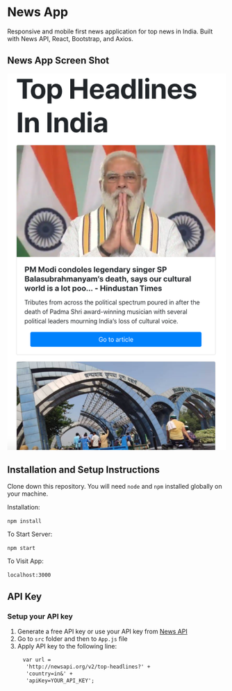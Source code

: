 # News App

Responsive and mobile first news application for top news in India. Built with News API, React, Bootstrap, and Axios.

## News App Screen Shot

![Image to app](src/assets/screenshot.png)

## Installation and Setup Instructions

Clone down this repository. You will need `node` and `npm` installed globally on your machine.

Installation:

`npm install`

To Start Server:

`npm start`

To Visit App:

`localhost:3000`

## API Key

### Setup your API key

1. Generate a free API key or use your API key from [News API](https://newsapi.org/)
2. Go to `src` folder and then to `App.js` file
3. Apply API key to the following line:

```
     var url =
      'http://newsapi.org/v2/top-headlines?' +
      'country=in&' +
      'apiKey=YOUR_API_KEY';
```
